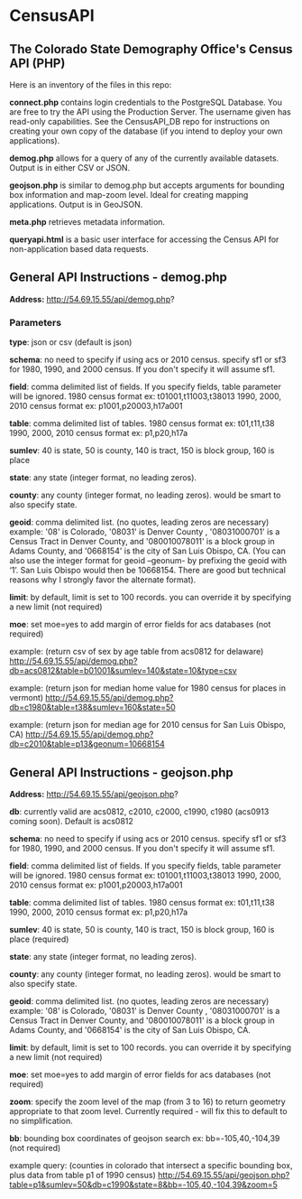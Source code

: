 # CensusAPI
<h2>The Colorado State Demography Office's Census API (PHP)</h2>

Here is an inventory of the files in this repo:

<b>connect.php</b> contains login credentials to the PostgreSQL Database.  You are free to try the API using the Production Server.  The username given has read-only capabilities.  See the CensusAPI_DB repo for instructions on creating your own copy of the database (if you intend to deploy your own applications).

<b>demog.php</b> allows for a query of any of the currently available datasets.  Output is in either CSV or JSON.

<b>geojson.php</b> is similar to demog.php but accepts arguments for bounding box information and map-zoom level.  Ideal for creating mapping applications.  Output is in GeoJSON.

<b>meta.php</b> retrieves metadata information.

<b>queryapi.html</b> is a basic user interface for accessing the Census API for non-application based data requests.


<h2>General API Instructions - demog.php</h2>

<b>Address:</b>  http://54.69.15.55/api/demog.php?

<h3>Parameters</h3>

<b>type</b>: json or csv   (default is json)

<b>schema</b>: no need to specify if using acs or 2010 census.  specify sf1 or sf3 for 1980, 1990, and 2000 census.  If you don't specify it will assume sf1.

<b>field</b>: comma delimited list of fields.  If you specify fields, table parameter will be ignored. 
1980 census format ex: t01001,t11003,t38013
1990, 2000, 2010 census format ex: p1001,p20003,h17a001

<b>table</b>: comma delimited list of tables.
1980 census format ex: t01,t11,t38
1990, 2000, 2010 census format ex: p1,p20,h17a

<b>sumlev</b>: 40 is state, 50 is county, 140 is tract, 150 is block group, 160 is place

<b>state</b>: any state (integer format, no leading zeros).

<b>county</b>: any county (integer format, no leading zeros).  would be smart to also specify state.

<b>geoid</b>:  comma delimited list. (no quotes, leading zeros are necessary)  example: '08' is Colorado, '08031' is Denver County ,  '08031000701' is a Census Tract in Denver County, and '080010078011' is a block group in Adams County, and '0668154' is the city of San Luis Obispo, CA. 
(You can also use the integer format for geoid –geonum- by prefixing the geoid with ‘1’.  San Luis Obispo would then be 10668154.  There are good but technical reasons why I strongly favor the alternate format).

<b>limit</b>:  by default, limit is set to 100 records.  you can override it by specifying a new limit (not required)

<b>moe</b>: set moe=yes to add margin of error fields for acs databases (not required)

example:
(return csv of sex by age table from acs0812 for delaware)
http://54.69.15.55/api/demog.php?db=acs0812&table=b01001&sumlev=140&state=10&type=csv

example:
(return json for median home value for 1980 census for places in vermont)
http://54.69.15.55/api/demog.php?db=c1980&table=t38&sumlev=160&state=50

example:
(return json for median age for 2010 census for San Luis Obispo, CA)
http://54.69.15.55/api/demog.php?db=c2010&table=p13&geonum=10668154


<h2>General API Instructions - geojson.php</h2>

<b>Address:</b>  http://54.69.15.55/api/geojson.php?

<b>db</b>: currently valid are acs0812, c2010, c2000, c1990, c1980 (acs0913 coming soon).  Default is acs0812

<b>schema</b>: no need to specify if using acs or 2010 census.  specify sf1 or sf3 for 1980, 1990, and 2000 census.  If you don't specify it will assume sf1.

<b>field</b>: comma delimited list of fields.  If you specify fields, table parameter will be ignored. 
1980 census format ex: t01001,t11003,t38013
1990, 2000, 2010 census format ex: p1001,p20003,h17a001

<b>table</b>: comma delimited list of tables.
1980 census format ex: t01,t11,t38
1990, 2000, 2010 census format ex: p1,p20,h17a

<b>sumlev</b>: 40 is state, 50 is county, 140 is tract, 150 is block group, 160 is place (required)

<b>state</b>: any state (integer format, no leading zeros).

<b>county</b>: any county (integer format, no leading zeros).  would be smart to also specify state.

<b>geoid</b>:  comma delimited list. (no quotes, leading zeros are necessary)  example: '08' is Colorado, '08031' is Denver County ,  '08031000701' is a Census Tract in Denver County, and '080010078011' is a block group in Adams County, and '0668154' is the city of San Luis Obispo, CA. 

<b>limit</b>:  by default, limit is set to 100 records.  you can override it by specifying a new limit (not required)

<b>moe</b>: set moe=yes to add margin of error fields for acs databases (not required)

<b>zoom</b>: specify the zoom level of the map (from 3 to 16) to return geometry appropriate to that zoom level.  Currently required - will fix this to default to no simplification.

<b>bb</b>: bounding box coordinates of geojson search ex: bb=-105,40,-104,39 (not required)


example query: 
(counties in colorado that intersect a specific bounding box, plus data from table p1 of 1990 census)
http://54.69.15.55/api/geojson.php?table=p1&sumlev=50&db=c1990&state=8&bb=-105,40,-104,39&zoom=5








